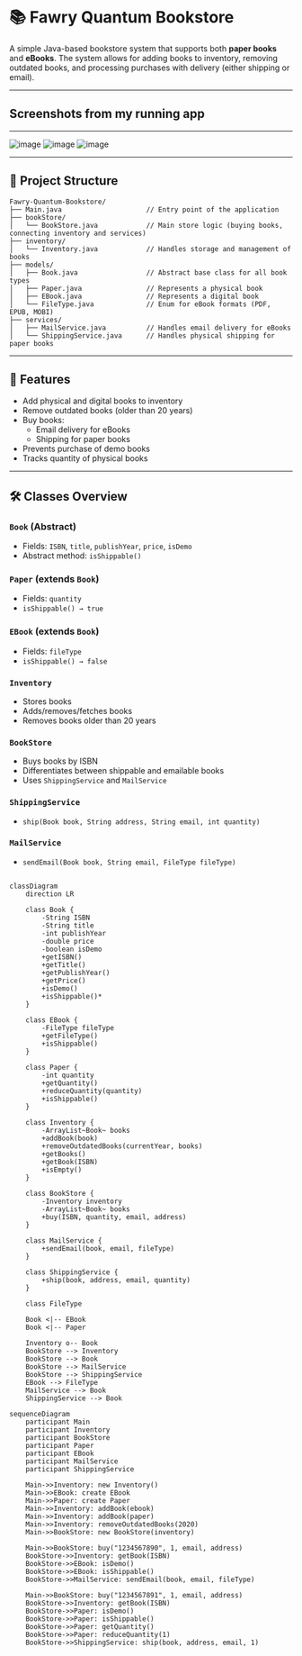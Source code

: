 # 📚 Fawry Quantum Bookstore

A simple Java-based bookstore system that supports both **paper books** and **eBooks**. The system allows for adding books to inventory, removing outdated books, and processing purchases with delivery (either shipping or email).

---
## Screenshots from my running app
---
![image](https://github.com/user-attachments/assets/149a533a-86fb-41d3-a697-dd157f5ac747)
![image](https://github.com/user-attachments/assets/012f425f-201e-45eb-b6c5-e73bb79810b4)
![image](https://github.com/user-attachments/assets/2d2f6cce-3a52-4c59-ac4e-a980eb7c4ba1)



---

## 🧠 Project Structure

```
Fawry-Quantum-Bookstore/
├── Main.java                     // Entry point of the application
├── bookStore/
│   └── BookStore.java            // Main store logic (buying books, connecting inventory and services)
├── inventory/
│   └── Inventory.java            // Handles storage and management of books
├── models/
│   ├── Book.java                 // Abstract base class for all book types
│   ├── Paper.java                // Represents a physical book
│   ├── EBook.java                // Represents a digital book
│   └── FileType.java             // Enum for eBook formats (PDF, EPUB, MOBI)
├── services/
│   ├── MailService.java          // Handles email delivery for eBooks
│   └── ShippingService.java      // Handles physical shipping for paper books
```

---

## 🚀 Features

- Add physical and digital books to inventory  
- Remove outdated books (older than 20 years)  
- Buy books:
  - Email delivery for eBooks  
  - Shipping for paper books  
- Prevents purchase of demo books  
- Tracks quantity of physical books  

---

## 🛠️ Classes Overview

### `Book` (Abstract)
- Fields: `ISBN`, `title`, `publishYear`, `price`, `isDemo`
- Abstract method: `isShippable()`

### `Paper` (extends `Book`)
- Fields: `quantity`
- `isShippable() → true`

### `EBook` (extends `Book`)
- Fields: `fileType`
- `isShippable() → false`

### `Inventory`
- Stores books
- Adds/removes/fetches books
- Removes books older than 20 years

### `BookStore`
- Buys books by ISBN
- Differentiates between shippable and emailable books
- Uses `ShippingService` and `MailService`

### `ShippingService`
- `ship(Book book, String address, String email, int quantity)`

### `MailService`
- `sendEmail(Book book, String email, FileType fileType)`

```mermaid

classDiagram
    direction LR
    
    class Book {
        -String ISBN
        -String title
        -int publishYear
        -double price
        -boolean isDemo
        +getISBN()
        +getTitle()
        +getPublishYear()
        +getPrice()
        +isDemo()
        +isShippable()*
    }

    class EBook {
        -FileType fileType
        +getFileType()
        +isShippable()
    }

    class Paper {
        -int quantity
        +getQuantity()
        +reduceQuantity(quantity)
        +isShippable()
    }

    class Inventory {
        -ArrayList~Book~ books
        +addBook(book)
        +removeOutdatedBooks(currentYear, books)
        +getBooks()
        +getBook(ISBN)
        +isEmpty()
    }

    class BookStore {
        -Inventory inventory
        -ArrayList~Book~ books
        +buy(ISBN, quantity, email, address)
    }

    class MailService {
        +sendEmail(book, email, fileType)
    }

    class ShippingService {
        +ship(book, address, email, quantity)
    }

    class FileType

    Book <|-- EBook
    Book <|-- Paper

    Inventory o-- Book
    BookStore --> Inventory
    BookStore --> Book
    BookStore --> MailService
    BookStore --> ShippingService
    EBook --> FileType
    MailService --> Book
    ShippingService --> Book
```

```mermaid
sequenceDiagram
    participant Main
    participant Inventory
    participant BookStore
    participant Paper
    participant EBook
    participant MailService
    participant ShippingService

    Main->>Inventory: new Inventory()
    Main->>EBook: create EBook
    Main->>Paper: create Paper
    Main->>Inventory: addBook(ebook)
    Main->>Inventory: addBook(paper)
    Main->>Inventory: removeOutdatedBooks(2020)
    Main->>BookStore: new BookStore(inventory)

    Main->>BookStore: buy("1234567890", 1, email, address)
    BookStore->>Inventory: getBook(ISBN)
    BookStore->>EBook: isDemo()
    BookStore->>EBook: isShippable()
    BookStore->>MailService: sendEmail(book, email, fileType)

    Main->>BookStore: buy("1234567891", 1, email, address)
    BookStore->>Inventory: getBook(ISBN)
    BookStore->>Paper: isDemo()
    BookStore->>Paper: isShippable()
    BookStore->>Paper: getQuantity()
    BookStore->>Paper: reduceQuantity(1)
    BookStore->>ShippingService: ship(book, address, email, 1)
```

